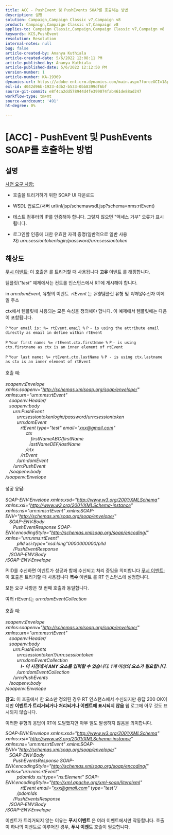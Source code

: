 ```yaml
---
title: ACC - PushEvent 및 PushEvents SOAP를 호출하는 방법
description: 설명
solution: Campaign,Campaign Classic v7,Campaign v8
product: Campaign,Campaign Classic v7,Campaign v8
applies-to: Campaign Classic,Campaign,Campaign Classic v7,Campaign v8
keywords: KCS,PushEvent
resolution: Resolution
internal-notes: null
bug: false
article-created-by: Ananya Kuthiala
article-created-date: 5/6/2022 12:08:11 PM
article-published-by: Ananya Kuthiala
article-published-date: 5/6/2022 12:12:50 PM
version-number: 1
article-number: KA-19369
dynamics-url: https://adobe-ent.crm.dynamics.com/main.aspx?forceUCI=1&pagetype=entityrecord&etn=knowledgearticle&id=a22f902d-35cd-ec11-a7b5-0022480b639b
exl-id: 4042d96b-1923-4db2-b533-0bb8399df6bf
source-git-commit: e8f4ca2dd578944d4fe399074fab461de88ad247
workflow-type: tm+mt
source-wordcount: '491'
ht-degree: 0%

---
```


# [ACC] - PushEvent 및 PushEvents SOAP를 호출하는 방법

## 설명

<u>사전 요구 사항:</u>
- 호출을 트리거하기 위한 SOAP UI 다운로드

- WSDL 업로드(서버 url/nl/jsp/schemawsdl.jsp?schema=nms:rtEvent)

- 테스트 컴퓨터의 IP를 인증해야 합니다. 그렇지 않으면 &quot;액세스 거부&quot; 오류가 표시됩니다.

- 로그인할 인증에 대한 유효한 자격 증명(일반적으로 일반 사용자) *urn:sessiontokenlogin/password/urn:sessiontoken*




## 해상도

<u>푸시 이벤트:</u>
이 호출은 를 트리거할 때 사용됩니다 <b>고유 </b>이벤트 를 래핑합니다.

템플릿(*&quot;test&quot;* 예제에서는 컨트롤 인스턴스에서 RT에 게시해야 합니다.

in *urn:domEvent*, 유형의 이벤트  *rtEvent* 는 *유형*&#x200B;템플릿 유형 및 *이메일*&#x200B;수신자 이메일 주소

ctx에서 템플릿에 사용되는 모든 속성을 정의해야 합니다. 이 예제에서 템플릿에는 다음이 포함됩니다.

`P` `Your email is: %= rtEvent.email %` `P` `- is using the attribute email directly as email in define within rtEvent`

`P` `Your first name: %= rtEvent.ctx.firstName %` `P` `- is using ctx.firstname as ctx is an inner element of rtEvent`

`P` `Your last name: %= rtEvent.ctx.lastName %` `P - is using ctx.lastname as ctx is an inner element of rtEvent`
<br><br>호출 예:<br><br>
*soapenv:Envelope xmlns:soapenv=&quot;http://schemas.xmlsoap.org/soap/envelope/&quot; xmlns:urn=&quot;urn:nms:rtEvent&quot;
<br>   soapenv:Header/
<br>   soapenv:body
<br>      urn:PushEvent
<br>         urn:sessiontokenlogin/password/urn:sessiontoken
<br>         urn:domEvent
<br>            rtEvent type=&quot;test&quot; email=&quot;xxx@gmail.com&quot; 
<br>                ctx
<br>                    firstNameABC/firstName
<br>                   lastNameDEF/lastName
<br>                /ctx
<br>            /rtEvent
<br>         /urn:domEvent
<br>      /urn:PushEvent
<br>   /soapenv:body
<br>/soapenv:Envelope*
<br><br>성공 응답:<br><br>
*SOAP-ENV:Envelope xmlns:xsd=&quot;http://www.w3.org/2001/XMLSchema&quot; xmlns:xsi=&quot;http://www.w3.org/2001/XMLSchema-instance&quot; xmlns:ns=&quot;urn:nms:rtEvent&quot; xmlns:SOAP-ENV=&quot;http://schemas.xmlsoap.org/soap/envelope/&quot;
<br>   SOAP-ENV:Body
<br>      PushEventResponse SOAP-ENV:encodingStyle=&quot;http://schemas.xmlsoap.org/soap/encoding/&quot; xmlns=&quot;urn:nms:rtEvent&quot;
<br>         plId xsi:type=&quot;xsd:long&quot;0000000000/plId
<br>      /PushEventResponse
<br>   /SOAP-ENV:Body
<br>/SOAP-ENV:Envelope*

PIID를 수신하면 이벤트가 성공과 함께 수신되고 처리 중임을 의미합니다
<u>푸시 이벤트:</u>
이 호출은 트리거할 때 사용됩니다 <b>복수</b> 이벤트 를 RT 인스턴스에 설정합니다.

모든 요구 사항은 첫 번째 호출과 동일합니다.

여러 rtEvent는 *urn:domEventCollection*
<br><br>호출 예:<br><br>
*soapenv:Envelope xmlns:soapenv=&quot;http://schemas.xmlsoap.org/soap/envelope/&quot; xmlns:urn=&quot;urn:nms:rtEvent&quot;
<br>   soapenv:Header/
<br>   soapenv:body
<br>      urn:PushEvents
<br>         urn:sessiontoken?/urn:sessiontoken
<br>         urn:domEventCollection
<br>            <b>!- 이 시점에서 ANY 요소를 입력할 수 있습니다. 1개 이상의 요소가 필요합니다.</b>
<br>         /urn:domEventCollection
<br>      /urn:PushEvents
<br>   /soapenv:body
<br>/soapenv:Envelope*

<b>참고:</b> 이 호출에서 한 요소만 정의된 경우 RT 인스턴스에서 수신되지만 응답 200 OK이지만 <b>이벤트가 트리거되거나 처리되거나 이벤트에 표시되지 않음</b> 웹 로그에 아무 것도 표시되지 않습니다.

이러한 유형의 응답이 RT에 도달했지만 아무 일도 발생하지 않음을 의미합니다.

*SOAP-ENV:Envelope xmlns:xsd=&quot;http://www.w3.org/2001/XMLSchema&quot; xmlns:xsi=&quot;http://www.w3.org/2001/XMLSchema-instance&quot; xmlns:ns=&quot;urn:nms:rtEvent&quot; xmlns:SOAP-ENV=&quot;http://schemas.xmlsoap.org/soap/envelope/&quot;
<br>   SOAP-ENV:Body
<br>      PushEventsResponse SOAP-ENV:encodingStyle=&quot;http://schemas.xmlsoap.org/soap/encoding/&quot; xmlns=&quot;urn:nms:rtEvent&quot;
<br>         pdomIds xsi:type=&quot;ns:Element&quot; SOAP-ENV:encodingStyle=&quot;http://xml.apache.org/xml-soap/literalxml&quot;
<br>            rtEvent email=&quot;xxx@gmail.com&quot; type=&quot;test&quot;/
<br>         /pdomIds
<br>      /PushEventsResponse
<br>   /SOAP-ENV:Body
<br>/SOAP-ENV:Envelope*

이벤트가 트리거되지 않는 이유는 <b>푸시 이벤트</b> 은 여러 이벤트에서만 작동합니다. 호출이 하나의 이벤트로 이루어진 경우, <b>푸시 이벤트</b> 호출이 필요합니다.
